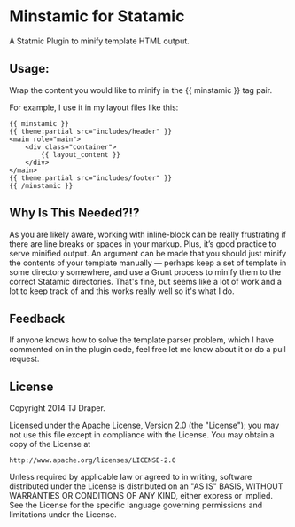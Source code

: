 # Minstamic for Statamic

A Statmic Plugin to minify template HTML output.

## Usage:

Wrap the content you would like to minify in the {{ minstamic }} tag pair.

For example, I use it in my layout files like this:

	{{ minstamic }}
	{{ theme:partial src="includes/header" }}
	<main role="main">
		<div class="container">
			{{ layout_content }}
		</div>
	</main>
	{{ theme:partial src="includes/footer" }}
	{{ /minstamic }}

## Why Is This Needed?!?

As you are likely aware, working with inline-block can be really frustrating if there are line breaks or spaces in your markup. Plus, it’s good practice to serve minified output. An argument can be made that you should just minify the contents of your template manually — perhaps keep a set of template in some directory somewhere, and use a Grunt process to minify them to the correct Statamic directories. That's fine, but seems like a lot of work and a lot to keep track of and this works really well so it's what I do.

## Feedback

If anyone knows how to solve the template parser problem, which I have commented on in the plugin code, feel free let me know about it or do a pull request.

## License

Copyright 2014 TJ Draper.

Licensed under the Apache License, Version 2.0 (the "License");
you may not use this file except in compliance with the License.
You may obtain a copy of the License at

	http://www.apache.org/licenses/LICENSE-2.0

Unless required by applicable law or agreed to in writing, software
distributed under the License is distributed on an "AS IS" BASIS,
WITHOUT WARRANTIES OR CONDITIONS OF ANY KIND, either express or implied.
See the License for the specific language governing permissions and
limitations under the License.